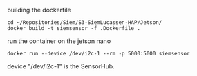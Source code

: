 building the dockerfile
```
cd ~/Repositories/Siem/S3-SiemLucassen-HAP/Jetson/
docker build -t siemsensor -f .Dockerfile .
```

run the container on the jetson nano
```
docker run --device /dev/i2c-1 --rm -p 5000:5000 siemsensor
```

device "/dev/i2c-1" is the SensorHub.